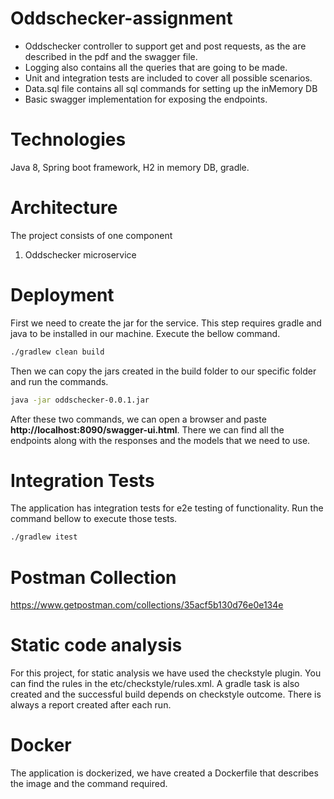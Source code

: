 # Oddschecker-assignment

- Oddschecker controller to support get and post requests, as the are described in the pdf and the swagger file.
- Logging also contains all the queries that are going to be made.
- Unit and integration tests are included to cover all possible scenarios.
- Data.sql file contains all sql commands for setting up the inMemory DB 
- Basic swagger implementation for exposing the endpoints.

# Technologies
Java 8, Spring boot framework, H2 in memory DB, gradle.

# Architecture
The project consists of one component
1. Oddschecker microservice

# Deployment
First we need to create the jar for the service. This step requires gradle and java to be installed in our machine.
Execute the bellow command.
```bash
./gradlew clean build
```
Then we can copy the jars created in the build folder to our specific folder and run the commands.
```bash
java -jar oddschecker-0.0.1.jar 
```
After these two commands, we can open a browser and paste 
**http://localhost:8090/swagger-ui.html**.
There we can find all the endpoints along with the responses and the models that we need to use.

# Integration Tests
The application has integration tests for e2e testing of functionality. Run the command bellow to execute those tests.
 ```bash
 ./gradlew itest
 ```

# Postman Collection
https://www.getpostman.com/collections/35acf5b130d76e0e134e

# Static code analysis
For this project, for static analysis we have used the checkstyle plugin. You can find the rules in the etc/checkstyle/rules.xml. A gradle task is also created and the successful build depends on checkstyle outcome.
There is always a report created after each run.

# Docker
The application is dockerized, we have created a Dockerfile that describes the image and the command required. 
